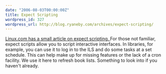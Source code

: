 ```yaml
---
date: "2006-08-03T00:00:00Z"
title: Expect Scripting
wordpress_id: 327
wordpress_url: http://blog.ryaneby.com/archives/expect-scripting/
---
```

<a href="http://www.linux.com/article.pl?sid=06/07/28/218250">Linux.com has a small article on expect scripting. </a> For those not familiar, expect scripts allow you to script interactive interfaces. In libraries, for example, you can use it to log in to the ILS and do some tasks at a set schedule. This can help make up for missing features or the lack of a cron facility. We use it here to refresh book lists. Something to look into if you haven't already.
